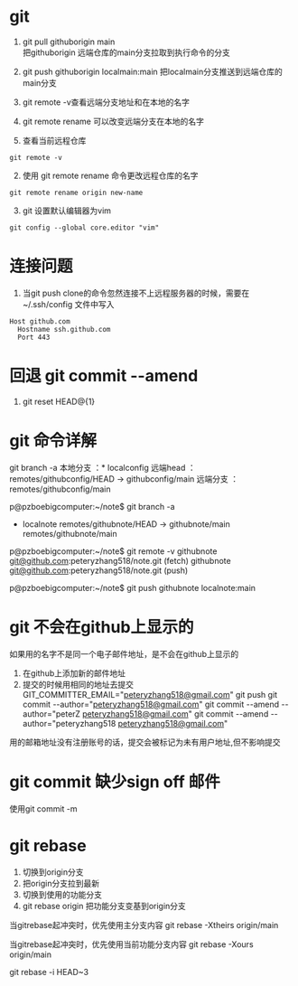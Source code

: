 # git
1. git pull githuborigin main  
把githuborigin 远端仓库的main分支拉取到执行命令的分支
2. git push githuborigin localmain:main
把localmain分支推送到远端仓库的main分支
3. git remote -v查看远端分支地址和在本地的名字
4. git remote rename 可以改变远端分支在本地的名字

1. 查看当前远程仓库
```
git remote -v
```
2. 使用 git remote rename 命令更改远程仓库的名字
```
git remote rename origin new-name
```

3. git 设置默认编辑器为vim
```
git config --global core.editor "vim"
```

# 连接问题
1. 当git push clone的命令忽然连接不上远程服务器的时候，需要在~/.ssh/config
   文件中写入
```
Host github.com
  Hostname ssh.github.com
  Port 443
```

# 回退 git commit --amend
1. git reset HEAD@{1}

# git 命令详解
 git branch -a
本地分支    ：* localconfig
远端head    ：  remotes/githubconfig/HEAD -> githubconfig/main
远端分支    ：  remotes/githubconfig/main

p@pzboebigcomputer:~/note$ git branch -a
* localnote
  remotes/githubnote/HEAD -> githubnote/main
  remotes/githubnote/main

p@pzboebigcomputer:~/note$ git remote -v
githubnote	git@github.com:peteryzhang518/note.git (fetch)
githubnote	git@github.com:peteryzhang518/note.git (push)

p@pzboebigcomputer:~/note$ git push githubnote localnote:main


# git 不会在github上显示的
如果用的名字不是同一个电子邮件地址，是不会在github上显示的
1. 在github上添加新的邮件地址
2. 提交的时候用相同的地址去提交
GIT_COMMITTER_EMAIL="peteryzhang518@gmail.com" git push
git commit --author="peteryzhang518@gmail.com"
git commit --amend --author="peterZ <peteryzhang518@gmail.com>"
git commit --amend --author="peteryzhang518 <peteryzhang518@gmail.com>"


用的邮箱地址没有注册账号的话，提交会被标记为未有用户地址,但不影响提交

# git commit 缺少sign off 邮件
使用git  commit  -m

# git rebase 
1. 切换到origin分支
2. 把origin分支拉到最新
3. 切换到使用的功能分支
4. git rebase origin 把功能分支变基到origin分支

当gitrebase起冲突时，优先使用主分支内容
git rebase -Xtheirs origin/main

当gitrebase起冲突时，优先使用当前功能分支内容
git rebase -Xours origin/main


git rebase -i HEAD~3

